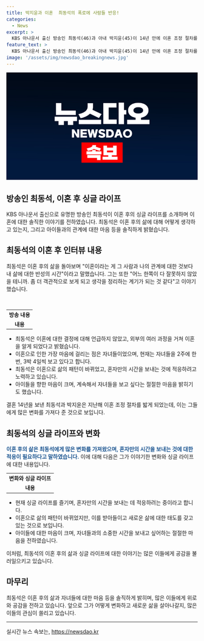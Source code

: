 ```yaml
---
title: 박지윤과 이혼  최동석의 폭로에 사람들 반응!
categories:
  - News
excerpt: >
  KBS 아나운서 출신 방송인 최동석(46)과 아내 박지윤(45)이 14년 만에 이혼 조정 절차를 밟고 있다. 최동석은 TV조선 이제 혼자다 출연을 통해 이혼에 대한 솔직한 이야기를 전했다. 이혼 후 아이들과의 관계를 가장 마음에 걸려하며, 자녀들을 보는 시간과 새로운 삶에 적응하는 중이라고 밝혔다. 또한, 결혼 생활을 복기하며 어느 한쪽이 다 잘못한 게 아니니 좀 더 객관적으로 생각할 수 있게 됐다고 전하며, 이혼 발표 이후 지인들의 고마운 반응을 언급하기도 했다.
feature_text: >
  KBS 아나운서 출신 방송인 최동석(46)과 아내 박지윤(45)이 14년 만에 이혼 조정 절차를 밟고 있다. 최동석은 TV조선 이제 혼자다 출연을 통해 이혼에 대한 솔직한 이야기를 전했다. 이혼 후 아이들과의 관계를 가장 마음에 걸려하며, 자녀들을 보는 시간과 새로운 삶에 적응하는 중이라고 밝혔다. 또한, 결혼 생활을 복기하며 어느 한쪽이 다 잘못한 게 아니니 좀 더 객관적으로 생각할 수 있게 됐다고 전하며, 이혼 발표 이후 지인들의 고마운 반응을 언급하기도 했다.
image: '/assets/img/newsdao_breakingnews.jpg'
---
```


<p><img src="/assets/img/newsdao_breakingnews.jpg" alt="ontimetimes 속보" /></p>

<h2>방송인 최동석, 이혼 후 싱글 라이프</h2>

<p data-ke-size="size16">KBS 아나운서 출신으로 유명한 방송인 최동석이 이혼 후의 싱글 라이프를 소개하며 이혼에 대한 솔직한 이야기를 전하였습니다. 최동석은 이혼 후의 삶에 대해 어떻게 생각하고 있는지, 그리고 아이들과의 관계에 대한 마음 등을 솔직하게 밝혔습니다.</p>

<h2 data-ke-size="size26">최동석의 이혼 후 인터뷰 내용</h2>

<p data-ke-size="size16">최동석은 이혼 후의 삶을 돌아보며 "이혼이라는 게 그 사람과 나의 관계에 대한 것보다 내 삶에 대한 반성의 시간"이라고 말했습니다. 그는 또한 "어느 한쪽이 다 잘못하지 않았을 테니까. 좀 더 객관적으로 보게 되고 생각을 정리하는 계기가 되는 것 같다"고 이야기했습니다.</p>

<p data-ke-size="size16">&nbsp;</p>

<table>
<tbody>
<tr>
<td style="text-align: center; height: 17px;"><b>방송 내용</b></td>
</tr>
<tr>
<td style="text-align: center; height: 17px;"><b>내용</b></td>
</tr>
</tbody>
</table>

<ul>
<li>최동석은 이혼에 대한 결정에 대해 언급하지 않았고, 외부의 여러 과정을 거쳐 이혼을 알게 되었다고 밝혔습니다.</li>
<li>이혼으로 인한 가장 마음에 걸리는 점은 자녀들이었으며, 현재는 자녀들을 2주에 한 번, 3박 4일씩 보고 있다고 합니다.</li>
<li>최동석은 이혼으로 삶의 패턴이 바뀌었고, 혼자만의 시간을 보내는 것에 적응하려고 노력하고 있습니다.</li>
<li>아이들을 향한 마음이 크며, 계속해서 자녀들을 보고 싶다는 절절한 마음을 밝히기도 했습니다.</li>
</ul>

<p data-ke-size="size16">결혼 14년을 보낸 최동석과 박지윤은 지난해 이혼 조정 절차를 밟게 되었는데, 이는 그들에게 많은 변화를 가져다 준 것으로 보입니다.</p>

<h2 data-ke-size="size26">최동석의 싱글 라이프와 변화</h2>

<p data-ke-size="size16"><b><span style="color: #1a5490;">이혼 후의 삶은 최동석에게 많은 변화를 가져왔으며, 혼자만의 시간을 보내는 것에 대한 적응이 필요하다고 말하였습니다.</span></b> 이에 대해 다음은 그가 이야기한 변화와 싱글 라이프에 대한 내용입니다.</p>

<table>
<tbody>
<tr>
<td style="text-align: center; height: 17px;"><b>변화와 싱글 라이프</b></td>
</tr>
<tr>
<td style="text-align: center; height: 17px;"><b>내용</b></td>
</tr>
</tbody>
</table>

<ul>
<li>현재 싱글 라이프를 즐기며, 혼자만의 시간을 보내는 데 적응하려는 중이라고 합니다.</li>
<li>이혼으로 삶의 패턴이 바뀌었지만, 이를 받아들이고 새로운 삶에 대한 태도를 갖고 있는 것으로 보입니다.</li>
<li>아이들에 대한 마음이 크며, 자녀들과의 소중한 시간을 보내고 싶어하는 절절한 마음을 전하였습니다.</li>
</ul>

<p data-ke-size="size16">이처럼, 최동석의 이혼 후의 삶과 싱글 라이프에 대한 이야기는 많은 이들에게 공감을 불러일으키고 있습니다.</p>

<h2 data-ke-size="size26">마무리</h2>

<p data-ke-size="size16">최동석은 이혼 후의 삶과 자녀들에 대한 마음 등을 솔직하게 밝히며, 많은 이들에게 위로와 공감을 전하고 있습니다. 앞으로 그가 어떻게 변화하고 새로운 삶을 살아나갈지, 많은 이들의 관심이 쏠리고 있습니다.</p>

<hr>
실시간 뉴스 속보는, <a href="https://newsdao.kr" rel="dofollow">https://newsdao.kr</a>


